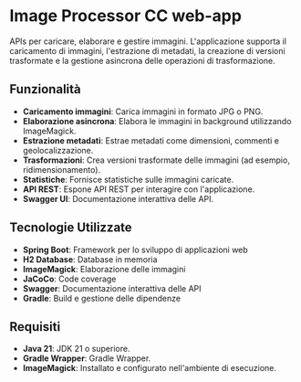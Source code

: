 # Image Processor CC web-app

APIs per caricare, elaborare e gestire immagini. L'applicazione supporta il caricamento di immagini, l'estrazione di metadati, 
la creazione di versioni trasformate e la gestione asincrona delle operazioni di trasformazione.

## Funzionalità

- **Caricamento immagini**: Carica immagini in formato JPG o PNG.
- **Elaborazione asincrona**: Elabora le immagini in background utilizzando ImageMagick.
- **Estrazione metadati**: Estrae metadati come dimensioni, commenti e geolocalizzazione.
- **Trasformazioni**: Crea versioni trasformate delle immagini (ad esempio, ridimensionamento).
- **Statistiche**: Fornisce statistiche sulle immagini caricate.
- **API REST**: Espone API REST per interagire con l'applicazione.
- **Swagger UI**: Documentazione interattiva delle API.


## Tecnologie Utilizzate

- **Spring Boot**: Framework per lo sviluppo di applicazioni web
- **H2 Database**: Database in memoria
- **ImageMagick**: Elaborazione delle immagini
- **JaCoCo**: Code coverage
- **Swagger**: Documentazione interattiva delle API
- **Gradle**: Build e gestione delle dipendenze


## Requisiti

- **Java 21**: JDK 21 o superiore.
- **Gradle Wrapper**: Gradle Wrapper.
- **ImageMagick**: Installato e configurato nell'ambiente di esecuzione.
